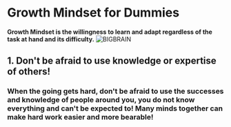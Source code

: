 # Growth Mindset for Dummies

**Growth Mindset is the willingness to learn and adapt regardless of the task at hand and its difficulty.**
![BIGBRAIN](https://www.thesynergist.org/wp-content/uploads/2014/09/469564565.jpg)

## 1. Don't be afraid to use knowledge or expertise of others!
### When the going gets hard, don't be afraid to use the successes and knowledge of people around you, you do not know everything and can't be expected to! Many minds together can make hard work easier and more bearable!
